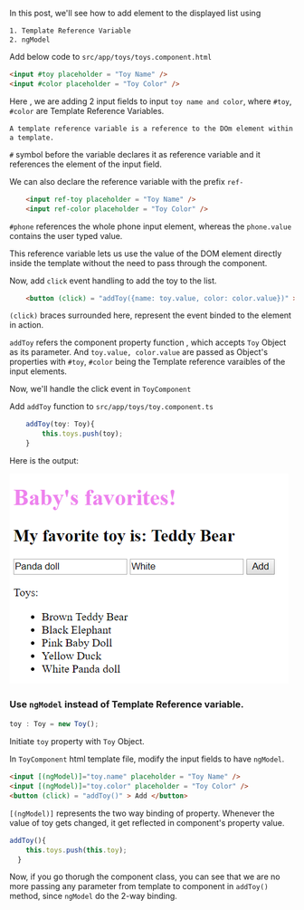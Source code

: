 
In this post, we'll see how to add element to the displayed list using

    1. Template Reference Variable
    2. ngModel


Add below code to `src/app/toys/toys.component.html`

```html
<input #toy placeholder = "Toy Name" />
<input #color placeholder = "Toy Color" />
```
Here , we are adding 2 input fields to input `toy name and color`, where `#toy`, `#color` are Template Reference Variables.


```
A template reference variable is a reference to the DOm element within a template.
```
`#` symbol before the variable declares it as reference variable and it references the element of the input field.

We can also declare the reference variable with the prefix `ref-`

```html
    <input ref-toy placeholder = "Toy Name" />
    <input ref-color placeholder = "Toy Color" />
```

`#phone` references the whole phone input element, whereas the `phone.value` contains the user typed value.

This reference variable lets us use the value of the DOM element directly inside the template without the need to pass through the component.

Now, add `click` event handling to add the toy to the list.
```html
    <button (click) = "addToy({name: toy.value, color: color.value})" > Add </button>
```
`(click)` braces surrounded here, represent the event binded to the element in action.

`addToy` refers the component property function , which accepts `Toy` Object as its parameter.
And `toy.value, color.value` are passed as Object's properties with `#toy`, `#color` being the Template reference varaibles of the input elements.

Now, we'll handle the click event in `ToyComponent`

Add `addToy` function to `src/app/toys/toy.component.ts`

```typescript
    addToy(toy: Toy){
        this.toys.push(toy);
    }  
```
Here is the output:

![alt-text](https://github.com/DeepikaRajendran/dev-mom/raw/master/images/add-Toy.png)


### Use `ngModel` instead of Template Reference variable.

```typescript
toy : Toy = new Toy();
```
Initiate `toy` property with `Toy` Object.

In `ToyComponent` html template file, modify the input fields to have `ngModel`.

```html
<input [(ngModel)]="toy.name" placeholder = "Toy Name" />
<input [(ngModel)]="toy.color" placeholder = "Toy Color" />
<button (click) = "addToy()" > Add </button>
```
`[(ngModel)]` represents the two way binding of property. Whenever the value of toy gets changed, it get reflected in component's property value.

```typescript
addToy(){
    this.toys.push(this.toy);
  }
```
Now, if you go thorugh the component class, you can see that we are no more passing any parameter from template to component in `addToy()` method, since `ngModel` do the 2-way binding.



